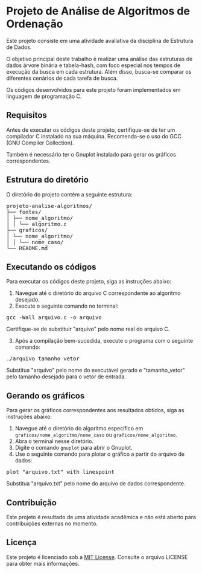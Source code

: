 # Projeto de Análise de Algoritmos de Ordenação

Este projeto consiste em uma atividade avaliativa da disciplina de Estrutura de Dados.

O objetivo principal deste trabalho é realizar uma análise das estruturas de dados árvore binária e tabela-hash, com foco especial nos tempos de execução da busca em cada estrutura. Além disso, busca-se comparar os diferentes cenários de cada tarefa de busca.

Os códigos desenvolvidos para este projeto foram implementados em linguagem de programação C.

## Requisitos

Antes de executar os códigos deste projeto, certifique-se de ter um compilador C instalado na sua máquina. Recomenda-se o uso do GCC (GNU Compiler Collection).

Também é necessário ter o Gnuplot instalado para gerar os gráficos correspondentes.

## Estrutura do diretório

O diretório do projeto contém a seguinte estrutura:

<pre>
projeto-analise-algoritmos/
├── fontes/
│ ├── nome_algoritmo/
│ │ └── algoritmo.c
├── graficos/
│ └── nome_algoritmo/
│ │ └── nome_caso/
└── README.md
</pre>


## Executando os códigos

Para executar os códigos deste projeto, siga as instruções abaixo:

1. Navegue até o diretório do arquivo C correspondente ao algoritmo desejado.
2. Execute o seguinte comando no terminal:

<pre>
gcc -Wall arquivo.c -o arquivo
</pre>

Certifique-se de substituir "arquivo" pelo nome real do arquivo C.

3. Após a compilação bem-sucedida, execute o programa com o seguinte comando:

<pre>
./arquivo tamanho_vetor
</pre>

Substitua "arquivo" pelo nome do executável gerado e "tamanho_vetor" pelo tamanho desejado para o vetor de entrada.

## Gerando os gráficos

Para gerar os gráficos correspondentes aos resultados obtidos, siga as instruções abaixo:

1. Navegue até o diretório do algoritmo específico em `graficos/nome_algoritmo/nome_caso` ou `graficos/nome_algoritmo`.
2. Abra o terminal nesse diretório.
3. Digite o comando `gnuplot` para abrir o Gnuplot.
4. Use o seguinte comando para plotar o gráfico a partir do arquivo de dados:

<pre>
plot "arquivo.txt" with linespoint
</pre>

Substitua "arquivo.txt" pelo nome do arquivo de dados correspondente.

## Contribuição

Este projeto é resultado de uma atividade acadêmica e não está aberto para contribuições externas no momento.

## Licença

Este projeto é licenciado sob a [MIT License](https://opensource.org/licenses/MIT). Consulte o arquivo LICENSE para obter mais informações.
